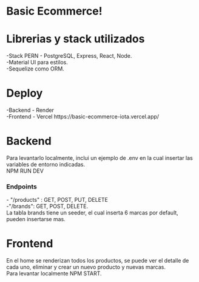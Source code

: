 # Basic Ecommerce!
<h1>Librerias y stack utilizados</h1>
-Stack PERN - PostgreSQL, Express, React, Node.
<br />
-Material UI para estilos.
<br />
-Sequelize como ORM.

<h1>Deploy</h1>
-Backend - Render
<br />
-Frontend - Vercel
https://basic-ecommerce-iota.vercel.app/

<h1>Backend</h1>
Para levantarlo localmente, inclui un ejemplo de .env en la cual insertar las variables de entorno indicadas.
<br />
NPM RUN DEV
<h3>Endpoints</h3>
- "/products" : GET, POST, PUT, DELETE
<br />
-"/brands": GET, POST, DELETE.
<br />
La tabla brands tiene un seeder, el cual inserta 6 marcas por default, pueden insertarse mas.

<h1>Frontend</h1>
En el home se renderizan todos los productos, se puede ver el detalle de cada uno, eliminar y crear un nuevo producto y nuevas marcas.
<br />
Para levantar localmente NPM START.

